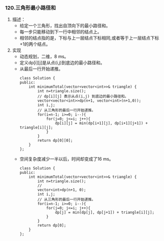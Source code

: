 

### 120.三角形最小路径和
1. 描述：
    - 给定一个三角形，找出自顶向下的最小路径和。
    - 每一步只能移动到下一行中相邻的结点上。
    - 相邻的结点指的是，下标与上一层结点下标相同,或者等于上一层结点下标 +1的两个结点。
2. 实现
    - 动态规划，二维，8 ms。
    - 定义dp[i][j]是从点(i,j)到底边的最小路径和。
    - 从最后一行开始递推。
        ```
        class Solution {
        public:
            int minimumTotal(vector<vector<int>>& triangle) {
                int n=triangle.size();
                // dp[i][j] 表示从点(i,j) 到底边的最小路径和。
                vector<vector<int>>dp(n+1, vector<int>(n+1,0));
                int i,j;
                // 从三角形的最后一行开始递推。
                for(i=n-1; i>=0; i--){
                    for(j=0; j<=i; j++){
                        dp[i][j] = min(dp[i+1][j], dp[i+1][j+1]) + triangle[i][j];
                    }
                }
                return dp[0][0];
            }
        };
        ```
    - 空间复杂度减少一半以后，时间却变成了16 ms。
        ```
        class Solution {
        public:
            int minimumTotal(vector<vector<int>>& triangle) {
                int n=triangle.size();
                // 
                vector<int>dp(n+1, 0);
                int i,j;
                // 从三角形的最后一行开始递推。
                for(i=n-1; i>=0; i--){
                    for(j=0; j<=i; j++){
                        dp[j] = min(dp[j], dp[j+1]) + triangle[i][j];
                    }
                }
                return dp[0];
            }
        };
        ```
